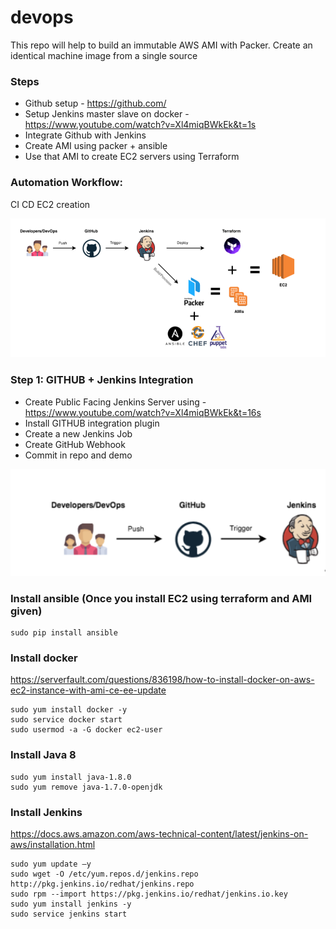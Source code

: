 # devops

This repo will help to build an immutable AWS AMI with Packer.
Create an identical machine image from a single source

### Steps

* Github setup  - https://github.com/
* Setup Jenkins master slave on docker - https://www.youtube.com/watch?v=Xl4miqBWkEk&t=1s 
* Integrate Github with Jenkins
* Create AMI using packer + ansible
* Use that AMI to create EC2 servers using Terraform

### Automation Workflow:
CI CD EC2 creation 

![Alt text](packer_workflow.PNG?raw=true "Title")

### Step 1: GITHUB + Jenkins Integration

* Create Public Facing Jenkins Server using - https://www.youtube.com/watch?v=Xl4miqBWkEk&t=16s
* Install GITHUB integration plugin 
* Create a new Jenkins Job
* Create GitHub Webhook 
* Commit in repo and demo


![Alt text](GitHub-Jenkins-Integration.png?raw=true "Title")








### Install ansible (Once you install EC2 using terraform and AMI given)
```
sudo pip install ansible
```
### Install docker
https://serverfault.com/questions/836198/how-to-install-docker-on-aws-ec2-instance-with-ami-ce-ee-update

```
sudo yum install docker -y
sudo service docker start
sudo usermod -a -G docker ec2-user
```

### Install Java 8

```
sudo yum install java-1.8.0
sudo yum remove java-1.7.0-openjdk
```

### Install Jenkins
https://docs.aws.amazon.com/aws-technical-content/latest/jenkins-on-aws/installation.html

```
sudo yum update –y
sudo wget -O /etc/yum.repos.d/jenkins.repo http://pkg.jenkins.io/redhat/jenkins.repo
sudo rpm --import https://pkg.jenkins.io/redhat/jenkins.io.key
sudo yum install jenkins -y
sudo service jenkins start
```

